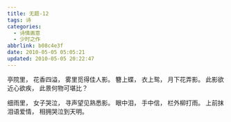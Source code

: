 ```yaml
---
title: 无题-12
tags: 诗
categories:
  - 诗情画意
  - 少时之作
abbrlink: b08c4e3f
date: 2010-05-05 05:05:21
updated: 2010-05-05 20:22:47
---
```


亭院里，
花香四溢，
雾里觅得佳人影。
簪上蝶，
衣上鸳，
月下花弄影。
此影欲近心欲疾，
此景何物可堪比？

细雨里，
女子哭泣，
寻声望见熟悉影。
眼中泪，
手中信，
栏外柳打雨。
上前抹泪语爱情，
相拥哭泣到天明。